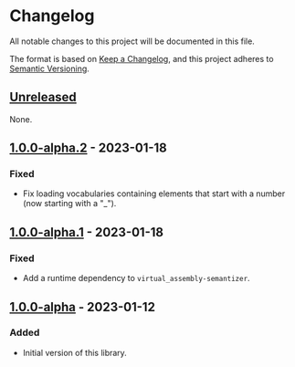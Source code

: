# Changelog

All notable changes to this project will be documented in this file.

The format is based on [Keep a Changelog](https://keepachangelog.com/en/1.0.0/),
and this project adheres to [Semantic Versioning](https://semver.org/spec/v2.0.0.html).

## [Unreleased]

None.

## [1.0.0-alpha.2] - 2023-01-18

### Fixed

- Fix loading vocabularies containing elements that start with a number (now starting with a "_").

## [1.0.0-alpha.1] - 2023-01-18

### Fixed

- Add a runtime dependency to `virtual_assembly-semantizer`.

## [1.0.0-alpha] - 2023-01-12

### Added

- Initial version of this library.

[unreleased]: https://github.com/datafoodconsortium/connector-ruby/compare/v1.0.0...HEAD
[1.0.0-alpha.2]: https://github.com/datafoodconsortium/connector-ruby/compare/v1.0.0-alpha.1...v1.0.0-alpha.2
[1.0.0-alpha.1]: https://github.com/datafoodconsortium/connector-ruby/compare/v1.0.0-alpha...v1.0.0-alpha.1
[1.0.0-alpha]: https://github.com/datafoodconsortium/connector-ruby/releases/tag/v1.0.0-alpha
